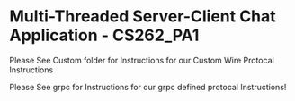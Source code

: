 # Multi-Threaded Server-Client Chat Application - CS262_PA1

Please See Custom folder for Instructions for our Custom Wire Protocal Instructions


Please See grpc for Instructions for our grpc defined protocal Instructions!
